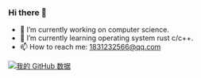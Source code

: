 ### Hi there 👋





- 🔭 I’m currently working on computer science.
- 🌱 I’m currently learning operating system rust c/c++.
- 📫 How to reach me: 1831232566@qq.com


[![我的 GitHub 数据](https://github-readme-stats.vercel.app/api?username=lmve)]()
